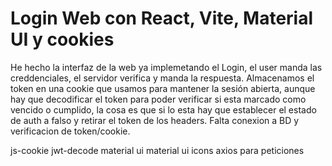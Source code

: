 # Login Web con React, Vite, Material UI y cookies

He hecho la interfaz de la web ya implemetando el Login, el user manda las creddenciales, el servidor verifica y manda la respuesta. Almacenamos el token en una cookie que usamos para mantener la sesión abierta, aunque hay que decodificar el token para poder verificar si esta marcado como vencido o cumplido, la cosa es que si lo esta hay que establecer el estado de auth a falso y retirar el token de los headers. Falta conexion a BD y verificacion de token/cookie.

js-cookie
jwt-decode
material ui
material ui icons 
axios para peticiones